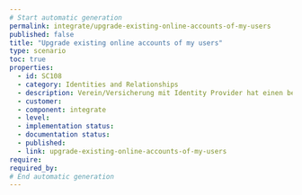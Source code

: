```yaml
---
# Start automatic generation
permalink: integrate/upgrade-existing-online-accounts-of-my-users
published: false
title: "Upgrade existing online accounts of my users"
type: scenario
toc: true
properties:
  - id: SC108
  - category: Identities and Relationships
  - description: Verein/Versicherung mit Identity Provider hat einen bestehenden Kunden mit Username/Password Nutzer kommt auf Website Nutzer muss sich anmelden personalisiertes und sessionbasiertes RelationshipTemplate erzeugen Nutzer scannt QR Code ein Nutzer stellt Kontaktanfrage Kontaktanfrage wird mit session und Nutzer gemappt Nutzer wird auf enmeshed gehoben (z.B. adresse als Attribut speichern) Refresh der Website mittels Websockets antriggern Bestehender Nutzer kann enmeshed benutzen
  - customer:
  - component: integrate
  - level:
  - implementation status:
  - documentation status:
  - published:
  - link: upgrade-existing-online-accounts-of-my-users
require:
required_by:
# End automatic generation
---
```

